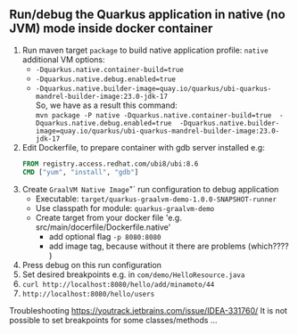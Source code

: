 
<h2>Run/debug the Quarkus application in native (no JVM) mode inside docker container</h2>


1. Run maven target `package` to build native application
   profile: `native`
   additional VM options: 
      - `-Dquarkus.native.container-build=true` 
      - `-Dquarkus.native.debug.enabled=true`
      - `-Dquarkus.native.builder-image=quay.io/quarkus/ubi-quarkus-mandrel-builder-image:23.0-jdk-17`
   </br>So, we have as a result this command: </br>
   `mvn package -P native -Dquarkus.native.container-build=true  -Dquarkus.native.debug.enabled=true  -Dquarkus.native.builder-image=quay.io/quarkus/ubi-quarkus-mandrel-builder-image:23.0-jdk-17`
2. Edit Dockerfile, to prepare container with gdb server installed e.g:
   ```Dockerfile
   FROM registry.access.redhat.com/ubi8/ubi:8.6
   CMD ["yum", "install", "gdb"]
   ```
3. Create `GraalVM Native Image`"` run configuration to debug application
   - Executable: `target/quarkus-graalvm-demo-1.0.0-SNAPSHOT-runner`
   - Use classpath for module: `quarkus-graalvm-demo`
   - Create target from your docker file 'e.g. src/main/docerfile/Dockerfile.native'
      - add optional flag `-p 8080:8080`
      - add image tag, because without it there are problems (which???? )
4. Press debug on this run configuration
5. Set desired breakpoints e.g. in `com/demo/HelloResource.java`
6. `curl http://localhost:8080/hello/add/minamoto/44`
7. `http://localhost:8080/hello/users`


Troubleshooting
https://youtrack.jetbrains.com/issue/IDEA-331760/ It is not possible to set breakpoints for some classes/methods
...


